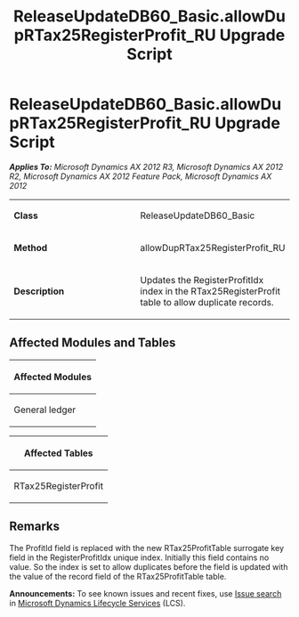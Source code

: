 ﻿---
title: ReleaseUpdateDB60_Basic.allowDupRTax25RegisterProfit_RU Upgrade Script
TOCTitle: ReleaseUpdateDB60_Basic.allowDupRTax25RegisterProfit_RU Upgrade Script
ms:assetid: 0e86a21a-8fc6-cd9d-1fb8-180336d8a748
ms:mtpsurl: https://msdn.microsoft.com/en-us/library/JJ735742(v=AX.60)
ms:contentKeyID: 49706644
ms.date: 05/18/2015
mtps_version: v=AX.60
---

# ReleaseUpdateDB60\_Basic.allowDupRTax25RegisterProfit\_RU Upgrade Script 


_**Applies To:** Microsoft Dynamics AX 2012 R3, Microsoft Dynamics AX 2012 R2, Microsoft Dynamics AX 2012 Feature Pack, Microsoft Dynamics AX 2012_

<table>
<colgroup>
<col style="width: 50%" />
<col style="width: 50%" />
</colgroup>
<tbody>
<tr class="odd">
<td><p><strong>Class</strong></p></td>
<td><p>ReleaseUpdateDB60_Basic</p></td>
</tr>
<tr class="even">
<td><p><strong>Method</strong></p></td>
<td><p>allowDupRTax25RegisterProfit_RU</p></td>
</tr>
<tr class="odd">
<td><p><strong>Description</strong></p></td>
<td><p>Updates the RegisterProfitIdx index in the RTax25RegisterProfit table to allow duplicate records.</p></td>
</tr>
</tbody>
</table>


## Affected Modules and Tables

<table>
<colgroup>
<col style="width: 100%" />
</colgroup>
<thead>
<tr class="header">
<th><p>Affected Modules</p></th>
</tr>
</thead>
<tbody>
<tr class="odd">
<td><p>General ledger</p></td>
</tr>
</tbody>
</table>


<table>
<colgroup>
<col style="width: 100%" />
</colgroup>
<thead>
<tr class="header">
<th><p>Affected Tables</p></th>
</tr>
</thead>
<tbody>
<tr class="odd">
<td><p>RTax25RegisterProfit</p></td>
</tr>
</tbody>
</table>


## Remarks

The ProfitId field is replaced with the new RTax25ProfitTable surrogate key field in the RegisterProfitIdx unique index. Initially this field contains no value. So the index is set to allow duplicates before the field is updated with the value of the record field of the RTax25ProfitTable table.

  
**Announcements:** To see known issues and recent fixes, use [Issue search](http://go.microsoft.com/fwlink/?linkid=389258) in [Microsoft Dynamics Lifecycle Services](http://go.microsoft.com/fwlink/?linkid=306505) (LCS).

